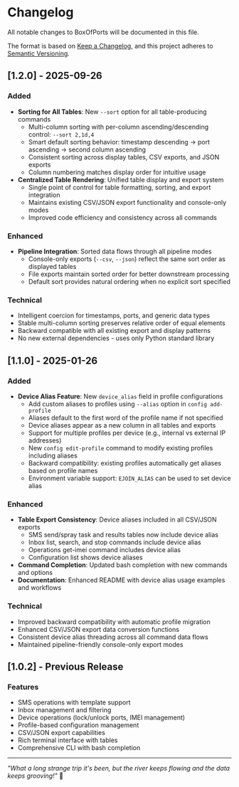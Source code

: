 # Changelog

All notable changes to BoxOfPorts will be documented in this file.

The format is based on [Keep a Changelog](https://keepachangelog.com/en/1.0.0/),
and this project adheres to [Semantic Versioning](https://semver.org/spec/v2.0.0.html).

## [1.2.0] - 2025-09-26

### Added
- **Sorting for All Tables**: New `--sort` option for all table-producing commands
  - Multi-column sorting with per-column ascending/descending control: `--sort 2,1d,4`
  - Smart default sorting behavior: timestamp descending → port ascending → second column ascending
  - Consistent sorting across display tables, CSV exports, and JSON exports
  - Column numbering matches display order for intuitive usage
- **Centralized Table Rendering**: Unified table display and export system
  - Single point of control for table formatting, sorting, and export integration
  - Maintains existing CSV/JSON export functionality and console-only modes
  - Improved code efficiency and consistency across all commands

### Enhanced
- **Pipeline Integration**: Sorted data flows through all pipeline modes
  - Console-only exports (`--csv`, `--json`) reflect the same sort order as displayed tables
  - File exports maintain sorted order for better downstream processing
  - Default sort provides natural ordering when no explicit sort specified

### Technical
- Intelligent coercion for timestamps, ports, and generic data types
- Stable multi-column sorting preserves relative order of equal elements
- Backward compatible with all existing export and display patterns
- No new external dependencies - uses only Python standard library

## [1.1.0] - 2025-01-26

### Added
- **Device Alias Feature**: New `device_alias` field in profile configurations
  - Add custom aliases to profiles using `--alias` option in `config add-profile`
  - Aliases default to the first word of the profile name if not specified
  - Device aliases appear as a new column in all tables and exports
  - Support for multiple profiles per device (e.g., internal vs external IP addresses)
  - New `config edit-profile` command to modify existing profiles including aliases
  - Backward compatibility: existing profiles automatically get aliases based on profile names
  - Environment variable support: `EJOIN_ALIAS` can be used to set device alias

### Enhanced
- **Table Export Consistency**: Device aliases included in all CSV/JSON exports
  - SMS send/spray task and results tables now include device alias
  - Inbox list, search, and stop commands include device alias
  - Operations get-imei command includes device alias
  - Configuration list shows device aliases
- **Command Completion**: Updated bash completion with new commands and options
- **Documentation**: Enhanced README with device alias usage examples and workflows

### Technical
- Improved backward compatibility with automatic profile migration
- Enhanced CSV/JSON export data conversion functions
- Consistent device alias threading across all command data flows
- Maintained pipeline-friendly console-only export modes

## [1.0.2] - Previous Release

### Features
- SMS operations with template support
- Inbox management and filtering
- Device operations (lock/unlock ports, IMEI management)
- Profile-based configuration management
- CSV/JSON export capabilities
- Rich terminal interface with tables
- Comprehensive CLI with bash completion

---

*"What a long strange trip it's been, but the river keeps flowing and the data keeps grooving!"* 🎵
